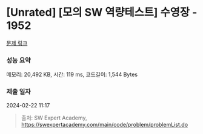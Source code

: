 # [Unrated] [모의 SW 역량테스트] 수영장 - 1952 

[문제 링크](https://swexpertacademy.com/main/code/problem/problemDetail.do?contestProbId=AV5PpFQaAQMDFAUq) 

### 성능 요약

메모리: 20,492 KB, 시간: 119 ms, 코드길이: 1,544 Bytes

### 제출 일자

2024-02-22 11:17



> 출처: SW Expert Academy, https://swexpertacademy.com/main/code/problem/problemList.do